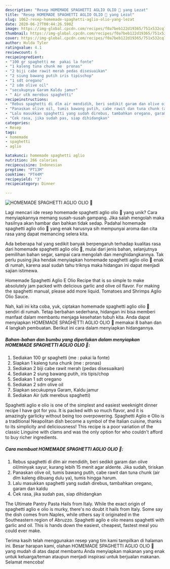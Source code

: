 ```yaml
---
description: "Resep HOMEMADE SPAGHETTI AGLIO OLIO 🤩 yang Lezat"
title: "Resep HOMEMADE SPAGHETTI AGLIO OLIO 🤩 yang Lezat"
slug: 1062-resep-homemade-spaghetti-aglio-olio-yang-lezat
date: 2020-06-27T00:44:26.598Z
image: https://img-global.cpcdn.com/recipes/f0a7beb122d19365/751x532cq70/homemade-spaghetti-aglio-olio-🤩-foto-resep-utama.jpg
thumbnail: https://img-global.cpcdn.com/recipes/f0a7beb122d19365/751x532cq70/homemade-spaghetti-aglio-olio-🤩-foto-resep-utama.jpg
cover: https://img-global.cpcdn.com/recipes/f0a7beb122d19365/751x532cq70/homemade-spaghetti-aglio-olio-🤩-foto-resep-utama.jpg
author: Hulda Tyler
ratingvalue: 4.1
reviewcount: 6
recipeingredient:
- "100 gr spaghetti me  pakai la fonte"
- "1 kaleng tuna chunk me  pronas"
- "2 biji cabe rawit merah pedas disesuaikan"
- "2 siung bawang putih iris tipischop"
- "1 sdt oregano"
- "2 sdm olive oil"
- "secukupnya Garam Kaldu jamur"
- " Air utk merebus spaghetti"
recipeinstructions:
- "Rebus spaghetti di dlm air mendidih, beri sedikit garam dan olive oil/minyak sayur, kurang lebih 15 menit agar aldente. Jika sudah, tiriskan"
- "Panaskan olive oil, tumis bawang putih, cabe rawit dan tuna chunk (air dlm kaleng dibuang dulu ya), tumis hingga harum."
- "Lalu masukkan spaghetti yang sudah direbus, tambahkan oregano, garam dan kaldu"
- "Cek rasa, jika sudah pas, siap dihidangkan"
categories:
- Resep
tags:
- homemade
- spaghetti
- aglio

katakunci: homemade spaghetti aglio 
nutrition: 266 calories
recipecuisine: Indonesian
preptime: "PT13M"
cooktime: "PT44M"
recipeyield: "3"
recipecategory: Dinner

---
```



![HOMEMADE SPAGHETTI AGLIO OLIO 🤩](https://img-global.cpcdn.com/recipes/f0a7beb122d19365/751x532cq70/homemade-spaghetti-aglio-olio-🤩-foto-resep-utama.jpg)

Lagi mencari ide resep homemade spaghetti aglio olio 🤩 yang unik? Cara menyiapkannya memang susah-susah gampang. Jika salah mengolah maka hasilnya akan hambar dan bahkan tidak sedap. Padahal homemade spaghetti aglio olio 🤩 yang enak harusnya sih mempunyai aroma dan cita rasa yang dapat memancing selera kita.

Ada beberapa hal yang sedikit banyak berpengaruh terhadap kualitas rasa dari homemade spaghetti aglio olio 🤩, mulai dari jenis bahan, selanjutnya pemilihan bahan segar, sampai cara mengolah dan menghidangkannya. Tak perlu pusing jika hendak menyiapkan homemade spaghetti aglio olio 🤩 enak di rumah, karena asal sudah tahu triknya maka hidangan ini dapat menjadi sajian istimewa.

Homemade Spaghetti Aglio E Olio Recipe that is so simple to make absolutely jam packed with delicious garlic and olive oil flavor. For making the spaghetti manual, please add more liquid. Tomatoes and Shrimps Aglio Olio Sauce.


Nah, kali ini kita coba, yuk, ciptakan homemade spaghetti aglio olio 🤩 sendiri di rumah. Tetap berbahan sederhana, hidangan ini bisa memberi manfaat dalam membantu menjaga kesehatan tubuh kita. Anda dapat menyiapkan HOMEMADE SPAGHETTI AGLIO OLIO 🤩 memakai 8 bahan dan 4 langkah pembuatan. Berikut ini cara dalam menyiapkan hidangannya.

<!--inarticleads1-->

##### Bahan-bahan dan bumbu yang diperlukan dalam menyiapkan HOMEMADE SPAGHETTI AGLIO OLIO 🤩:

1. Sediakan 100 gr spaghetti (me : pakai la fonte)
1. Siapkan 1 kaleng tuna chunk (me : pronas)
1. Sediakan 2 biji cabe rawit merah (pedas disesuaikan)
1. Sediakan 2 siung bawang putih, iris tipis/chop
1. Sediakan 1 sdt oregano
1. Sediakan 2 sdm olive oil
1. Siapkan secukupnya Garam, Kaldu jamur
1. Sediakan  Air (utk merebus spaghetti)


Spaghetti aglio e olio is one of the simplest and easiest weeknight dinner recipe I have got for you. It is packed with so much flavor, and it is amazingly garlicky without being too overpowering. Spaghetti Aglio e Olio is a traditional Neapolitan dish become a symbol of the Italian cuisine, thanks to its simplicity and deliciousness! This recipe is a poor variation of the classic Linguine with clams and was the only option for who couldn&#39;t afford to buy richer ingredients. 

<!--inarticleads2-->

##### Cara membuat HOMEMADE SPAGHETTI AGLIO OLIO 🤩:

1. Rebus spaghetti di dlm air mendidih, beri sedikit garam dan olive oil/minyak sayur, kurang lebih 15 menit agar aldente. Jika sudah, tiriskan
1. Panaskan olive oil, tumis bawang putih, cabe rawit dan tuna chunk (air dlm kaleng dibuang dulu ya), tumis hingga harum.
1. Lalu masukkan spaghetti yang sudah direbus, tambahkan oregano, garam dan kaldu
1. Cek rasa, jika sudah pas, siap dihidangkan


The Ultimate Pantry Pasta Hails from Italy. While the exact origin of spaghetti aglio e olio is murky, there&#39;s no doubt it hails from Italy. Some say the dish comes from Naples, while others say it originated in the Southeastern region of Abruzzo. Spaghetti agilo e olio means spaghetti with garlic and oil. This is hands down the easiest, cheapest, fastest meal you could ever make. 

Terima kasih telah menggunakan resep yang tim kami tampilkan di halaman ini. Besar harapan kami, olahan HOMEMADE SPAGHETTI AGLIO OLIO 🤩 yang mudah di atas dapat membantu Anda menyiapkan makanan yang enak untuk keluarga/teman ataupun menjadi inspirasi untuk berjualan makanan. Selamat mencoba!
